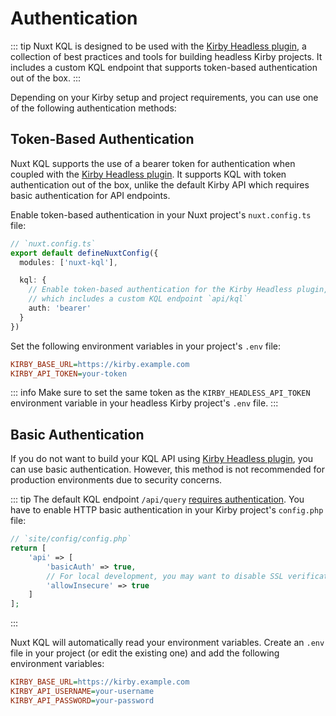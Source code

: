 # Authentication

::: tip
Nuxt KQL is designed to be used with the [Kirby Headless plugin](/guide/what-is-nuxt-kql#kirby-headless-plugin), a collection of best practices and tools for building headless Kirby projects. It includes a custom KQL endpoint that supports token-based authentication out of the box.
:::

Depending on your Kirby setup and project requirements, you can use one of the following authentication methods:

## Token-Based Authentication

Nuxt KQL supports the use of a bearer token for authentication when coupled with the [Kirby Headless plugin](https://github.com/johannschopplich/kirby-headless). It supports KQL with token authentication out of the box, unlike the default Kirby API which requires basic authentication for API endpoints.

Enable token-based authentication in your Nuxt project's `nuxt.config.ts` file:

```ts
// `nuxt.config.ts`
export default defineNuxtConfig({
  modules: ['nuxt-kql'],

  kql: {
    // Enable token-based authentication for the Kirby Headless plugin,
    // which includes a custom KQL endpoint `api/kql`
    auth: 'bearer'
  }
})
```

Set the following environment variables in your project's `.env` file:

```ini
KIRBY_BASE_URL=https://kirby.example.com
KIRBY_API_TOKEN=your-token
```

::: info
Make sure to set the same token as the `KIRBY_HEADLESS_API_TOKEN` environment variable in your headless Kirby project's `.env` file.
:::

## Basic Authentication

If you do not want to build your KQL API using [Kirby Headless plugin](https://github.com/johannschopplich/kirby-headless), you can use basic authentication. However, this method is not recommended for production environments due to security concerns.

::: tip
The default KQL endpoint `/api/query` [requires authentication](https://getkirby.com/docs/guide/api/authentication). You have to enable HTTP basic authentication in your Kirby project's `config.php` file:

```php
// `site/config/config.php`
return [
    'api' => [
        'basicAuth' => true,
        // For local development, you may want to disable SSL verification
        'allowInsecure' => true
    ]
];
```

:::

Nuxt KQL will automatically read your environment variables. Create an `.env` file in your project (or edit the existing one) and add the following environment variables:

```ini
KIRBY_BASE_URL=https://kirby.example.com
KIRBY_API_USERNAME=your-username
KIRBY_API_PASSWORD=your-password
```
